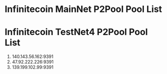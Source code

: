 # Infinitecoin MainNet P2Pool Pool List





# Infinitecoin TestNet4 P2Pool Pool List
1. 140.143.56.162:9391
2. 47.92.222.226:9391
3. 139.199.102.99:9391